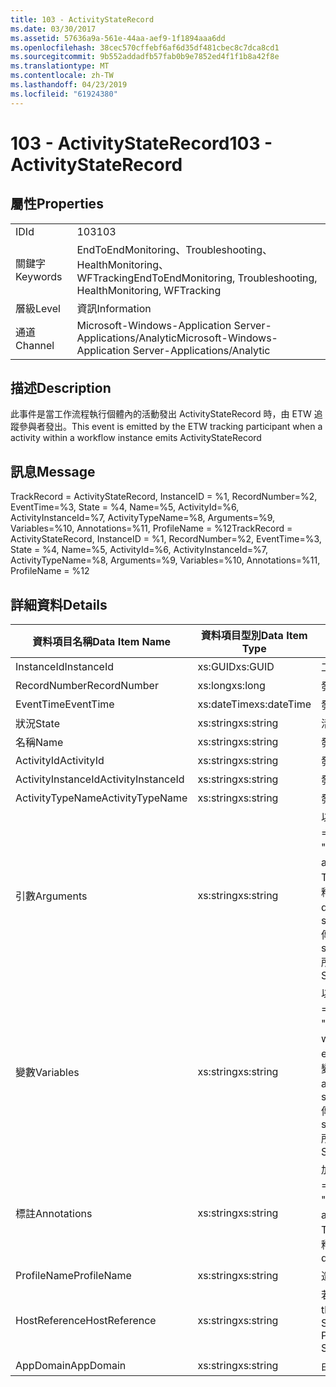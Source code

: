 ```yaml
---
title: 103 - ActivityStateRecord
ms.date: 03/30/2017
ms.assetid: 57636a9a-561e-44aa-aef9-1f1894aaa6dd
ms.openlocfilehash: 38cec570cffebf6af6d35df481cbec8c7dca8cd1
ms.sourcegitcommit: 9b552addadfb57fab0b9e7852ed4f1f1b8a42f8e
ms.translationtype: MT
ms.contentlocale: zh-TW
ms.lasthandoff: 04/23/2019
ms.locfileid: "61924380"
---
```

# <a name="103---activitystaterecord"></a><span data-ttu-id="0ef5e-102">103 - ActivityStateRecord</span><span class="sxs-lookup"><span data-stu-id="0ef5e-102">103 - ActivityStateRecord</span></span>
## <a name="properties"></a><span data-ttu-id="0ef5e-103">屬性</span><span class="sxs-lookup"><span data-stu-id="0ef5e-103">Properties</span></span>  
  
|||  
|-|-|  
|<span data-ttu-id="0ef5e-104">ID</span><span class="sxs-lookup"><span data-stu-id="0ef5e-104">Id</span></span>|<span data-ttu-id="0ef5e-105">103</span><span class="sxs-lookup"><span data-stu-id="0ef5e-105">103</span></span>|  
|<span data-ttu-id="0ef5e-106">關鍵字</span><span class="sxs-lookup"><span data-stu-id="0ef5e-106">Keywords</span></span>|<span data-ttu-id="0ef5e-107">EndToEndMonitoring、Troubleshooting、HealthMonitoring、WFTracking</span><span class="sxs-lookup"><span data-stu-id="0ef5e-107">EndToEndMonitoring, Troubleshooting, HealthMonitoring, WFTracking</span></span>|  
|<span data-ttu-id="0ef5e-108">層級</span><span class="sxs-lookup"><span data-stu-id="0ef5e-108">Level</span></span>|<span data-ttu-id="0ef5e-109">資訊</span><span class="sxs-lookup"><span data-stu-id="0ef5e-109">Information</span></span>|  
|<span data-ttu-id="0ef5e-110">通道</span><span class="sxs-lookup"><span data-stu-id="0ef5e-110">Channel</span></span>|<span data-ttu-id="0ef5e-111">Microsoft-Windows-Application Server-Applications/Analytic</span><span class="sxs-lookup"><span data-stu-id="0ef5e-111">Microsoft-Windows-Application Server-Applications/Analytic</span></span>|  
  
## <a name="description"></a><span data-ttu-id="0ef5e-112">描述</span><span class="sxs-lookup"><span data-stu-id="0ef5e-112">Description</span></span>  
 <span data-ttu-id="0ef5e-113">此事件是當工作流程執行個體內的活動發出 ActivityStateRecord 時，由 ETW 追蹤參與者發出。</span><span class="sxs-lookup"><span data-stu-id="0ef5e-113">This event is emitted by the ETW tracking participant when a activity within a workflow instance emits ActivityStateRecord</span></span>  
  
## <a name="message"></a><span data-ttu-id="0ef5e-114">訊息</span><span class="sxs-lookup"><span data-stu-id="0ef5e-114">Message</span></span>  
 <span data-ttu-id="0ef5e-115">TrackRecord = ActivityStateRecord, InstanceID = %1, RecordNumber=%2, EventTime=%3, State = %4, Name=%5, ActivityId=%6, ActivityInstanceId=%7, ActivityTypeName=%8, Arguments=%9, Variables=%10, Annotations=%11, ProfileName = %12</span><span class="sxs-lookup"><span data-stu-id="0ef5e-115">TrackRecord = ActivityStateRecord, InstanceID = %1, RecordNumber=%2, EventTime=%3, State = %4, Name=%5, ActivityId=%6, ActivityInstanceId=%7, ActivityTypeName=%8, Arguments=%9, Variables=%10, Annotations=%11, ProfileName = %12</span></span>  
  
## <a name="details"></a><span data-ttu-id="0ef5e-116">詳細資料</span><span class="sxs-lookup"><span data-stu-id="0ef5e-116">Details</span></span>  
  
|<span data-ttu-id="0ef5e-117">資料項目名稱</span><span class="sxs-lookup"><span data-stu-id="0ef5e-117">Data Item Name</span></span>|<span data-ttu-id="0ef5e-118">資料項目型別</span><span class="sxs-lookup"><span data-stu-id="0ef5e-118">Data Item Type</span></span>|<span data-ttu-id="0ef5e-119">描述</span><span class="sxs-lookup"><span data-stu-id="0ef5e-119">Description</span></span>|  
|--------------------|--------------------|-----------------|  
|<span data-ttu-id="0ef5e-120">InstanceId</span><span class="sxs-lookup"><span data-stu-id="0ef5e-120">InstanceId</span></span>|<span data-ttu-id="0ef5e-121">xs:GUID</span><span class="sxs-lookup"><span data-stu-id="0ef5e-121">xs:GUID</span></span>|<span data-ttu-id="0ef5e-122">工作流程的執行個體 ID。</span><span class="sxs-lookup"><span data-stu-id="0ef5e-122">The instance id for the workflow</span></span>|  
|<span data-ttu-id="0ef5e-123">RecordNumber</span><span class="sxs-lookup"><span data-stu-id="0ef5e-123">RecordNumber</span></span>|<span data-ttu-id="0ef5e-124">xs:long</span><span class="sxs-lookup"><span data-stu-id="0ef5e-124">xs:long</span></span>|<span data-ttu-id="0ef5e-125">發出之記錄的序號。</span><span class="sxs-lookup"><span data-stu-id="0ef5e-125">The sequence number of the emitted record</span></span>|  
|<span data-ttu-id="0ef5e-126">EventTime</span><span class="sxs-lookup"><span data-stu-id="0ef5e-126">EventTime</span></span>|<span data-ttu-id="0ef5e-127">xs:dateTime</span><span class="sxs-lookup"><span data-stu-id="0ef5e-127">xs:dateTime</span></span>|<span data-ttu-id="0ef5e-128">發出事件時的 UTC 時間。</span><span class="sxs-lookup"><span data-stu-id="0ef5e-128">The time in UTC when the event was emitted</span></span>|  
|<span data-ttu-id="0ef5e-129">狀況</span><span class="sxs-lookup"><span data-stu-id="0ef5e-129">State</span></span>|<span data-ttu-id="0ef5e-130">xs:string</span><span class="sxs-lookup"><span data-stu-id="0ef5e-130">xs:string</span></span>|<span data-ttu-id="0ef5e-131">活動的狀態</span><span class="sxs-lookup"><span data-stu-id="0ef5e-131">The state of the activity</span></span>|  
|<span data-ttu-id="0ef5e-132">名稱</span><span class="sxs-lookup"><span data-stu-id="0ef5e-132">Name</span></span>|<span data-ttu-id="0ef5e-133">xs:string</span><span class="sxs-lookup"><span data-stu-id="0ef5e-133">xs:string</span></span>|<span data-ttu-id="0ef5e-134">發出事件之活動的顯示名稱。</span><span class="sxs-lookup"><span data-stu-id="0ef5e-134">The display name of the activity that emitted the event</span></span>|  
|<span data-ttu-id="0ef5e-135">ActivityId</span><span class="sxs-lookup"><span data-stu-id="0ef5e-135">ActivityId</span></span>|<span data-ttu-id="0ef5e-136">xs:string</span><span class="sxs-lookup"><span data-stu-id="0ef5e-136">xs:string</span></span>|<span data-ttu-id="0ef5e-137">發出之活動的活動識別碼</span><span class="sxs-lookup"><span data-stu-id="0ef5e-137">The activity id of the emitting activity</span></span>|  
|<span data-ttu-id="0ef5e-138">ActivityInstanceId</span><span class="sxs-lookup"><span data-stu-id="0ef5e-138">ActivityInstanceId</span></span>|<span data-ttu-id="0ef5e-139">xs:string</span><span class="sxs-lookup"><span data-stu-id="0ef5e-139">xs:string</span></span>|<span data-ttu-id="0ef5e-140">發出之活動的活動執行個體 ID。</span><span class="sxs-lookup"><span data-stu-id="0ef5e-140">The activity instance id of the emitting activity</span></span>|  
|<span data-ttu-id="0ef5e-141">ActivityTypeName</span><span class="sxs-lookup"><span data-stu-id="0ef5e-141">ActivityTypeName</span></span>|<span data-ttu-id="0ef5e-142">xs:string</span><span class="sxs-lookup"><span data-stu-id="0ef5e-142">xs:string</span></span>|<span data-ttu-id="0ef5e-143">發出之活動的型別名稱</span><span class="sxs-lookup"><span data-stu-id="0ef5e-143">The type name of the emitting activity</span></span>|  
|<span data-ttu-id="0ef5e-144">引數</span><span class="sxs-lookup"><span data-stu-id="0ef5e-144">Arguments</span></span>|<span data-ttu-id="0ef5e-145">xs:string</span><span class="sxs-lookup"><span data-stu-id="0ef5e-145">xs:string</span></span>|<span data-ttu-id="0ef5e-146">以這個事件追蹤的引數。</span><span class="sxs-lookup"><span data-stu-id="0ef5e-146">The arguments that were tracked with this event.</span></span>  <span data-ttu-id="0ef5e-147">值會儲存在 xml 中的項目格式\<項目 >\<項目名稱 ="argumentName"t"> argumentValue\</項目 > \< /i >。</span><span class="sxs-lookup"><span data-stu-id="0ef5e-147">The values are stored in an xml element in the format \<items>\< item  name = "argumentName" type="System.String">argumentValue\</item>\</items>.</span></span>  <span data-ttu-id="0ef5e-148">如果不追蹤的任何引數，則此字串包含\<項目 / >。</span><span class="sxs-lookup"><span data-stu-id="0ef5e-148">If no arguments were tracked then the string contains \<items/>.</span></span> <span data-ttu-id="0ef5e-149">ETW 事件大小會受到 ETW 緩衝區大小或 ETW 事件的最大承載所限制。</span><span class="sxs-lookup"><span data-stu-id="0ef5e-149">The ETW event size is limited by the ETW buffer size or the max payload for an ETW event.</span></span> <span data-ttu-id="0ef5e-150">如果事件大小超過 ETW 限制，則捨棄註釋，並取代註釋值來截斷事件\<項目 >... \< /i >。</span><span class="sxs-lookup"><span data-stu-id="0ef5e-150">If the size of the event exceeds the ETW limits, then the event is truncated by dropping the annotations and replacing the annotation value with \<items>...\</items>.</span></span>  <span data-ttu-id="0ef5e-151">以下型別會儲存為由 ToString(); string,char,bool,int,short,long,uint,ushort,ulong,System.Single,float,double,System.Guid,System.DateTimeOffset,System.DateTime 傳回給它們的值。</span><span class="sxs-lookup"><span data-stu-id="0ef5e-151">The following types are stored as their value as returned by ToString(); string,char,bool,int,short,long,uint,ushort,ulong,System.Single,float,double,System.Guid,System.DateTimeOffset,System.DateTime.</span></span>  <span data-ttu-id="0ef5e-152">所有其他的型別會使用 System.Runtime.Serialization.NetDataContractSerializer 序列化。</span><span class="sxs-lookup"><span data-stu-id="0ef5e-152">All other types are serialized using System.Runtime.Serialization.NetDataContractSerializer.</span></span>|  
|<span data-ttu-id="0ef5e-153">變數</span><span class="sxs-lookup"><span data-stu-id="0ef5e-153">Variables</span></span>|<span data-ttu-id="0ef5e-154">xs:string</span><span class="sxs-lookup"><span data-stu-id="0ef5e-154">xs:string</span></span>|<span data-ttu-id="0ef5e-155">以這個事件追蹤的變數。</span><span class="sxs-lookup"><span data-stu-id="0ef5e-155">The variables that were tracked with this event.</span></span>  <span data-ttu-id="0ef5e-156">值會儲存在 xml 中的項目格式\<項目 >\<項目名稱 ="variableName"t"> variableValue\</項目 > \< /i >。</span><span class="sxs-lookup"><span data-stu-id="0ef5e-156">The values are stored in an xml element in the format \<items>\< item  name = "variableName" type="System.String">variableValue\</item>\</items>.</span></span>  <span data-ttu-id="0ef5e-157">如果沒有追蹤的變數，則此字串包含\<項目 / >。</span><span class="sxs-lookup"><span data-stu-id="0ef5e-157">If no variables were tracked then the string contains \<items/>.</span></span> <span data-ttu-id="0ef5e-158">ETW 事件大小會受到 ETW 緩衝區大小或 ETW 事件的最大承載所限制。</span><span class="sxs-lookup"><span data-stu-id="0ef5e-158">The ETW event size is limited by the ETW buffer size or the max payload for an ETW event.</span></span> <span data-ttu-id="0ef5e-159">如果事件大小超過 ETW 限制，則捨棄註釋，並取代變數值來截斷事件\<項目 >... \< /i >。</span><span class="sxs-lookup"><span data-stu-id="0ef5e-159">If the size of the event exceeds the ETW limits, then the event is truncated by dropping the annotations and replacing the variables value with \<items>...\</items>.</span></span>  <span data-ttu-id="0ef5e-160">以下型別會儲存為由 ToString(); string,char,bool,int,short,long,uint,ushort,ulong,System.Single,float,double,System.Guid,System.DateTimeOffset,System.DateTime 傳回給它們的值。</span><span class="sxs-lookup"><span data-stu-id="0ef5e-160">The following types are stored as their value as returned by ToString(); string,char,bool,int,short,long,uint,ushort,ulong,System.Single,float,double,System.Guid,System.DateTimeOffset,System.DateTime.</span></span>  <span data-ttu-id="0ef5e-161">所有其他的型別會使用 System.Runtime.Serialization.NetDataContractSerializer 序列化。</span><span class="sxs-lookup"><span data-stu-id="0ef5e-161">All other types are serialized using System.Runtime.Serialization.NetDataContractSerializer.</span></span>|  
|<span data-ttu-id="0ef5e-162">標註</span><span class="sxs-lookup"><span data-stu-id="0ef5e-162">Annotations</span></span>|<span data-ttu-id="0ef5e-163">xs:string</span><span class="sxs-lookup"><span data-stu-id="0ef5e-163">xs:string</span></span>|<span data-ttu-id="0ef5e-164">加入至此事件中的附註。</span><span class="sxs-lookup"><span data-stu-id="0ef5e-164">The annotations that were added to this event.</span></span>  <span data-ttu-id="0ef5e-165">值會儲存在 xml 中的項目格式\<項目 >\<項目名稱 ="annotationName"t"> 以\</項目 > \< /i >。</span><span class="sxs-lookup"><span data-stu-id="0ef5e-165">The values are stored in an xml element in the format \<items>\< item  name = "annotationName" type="System.String">annotationValue\</item>\</items>.</span></span>  <span data-ttu-id="0ef5e-166">如果沒有註釋指定的字串包含\<項目 / >。</span><span class="sxs-lookup"><span data-stu-id="0ef5e-166">If no annotations are specified then the string contains \<items/>.</span></span> <span data-ttu-id="0ef5e-167">ETW 事件大小會受到 ETW 緩衝區大小或 ETW 事件的最大承載所限制。</span><span class="sxs-lookup"><span data-stu-id="0ef5e-167">The ETW event size is limited by the ETW buffer size or the max payload for an ETW event.</span></span> <span data-ttu-id="0ef5e-168">如果事件大小超過 ETW 限制，則捨棄註釋，並取代註釋值來截斷事件\<項目 >... \< /i >。</span><span class="sxs-lookup"><span data-stu-id="0ef5e-168">If the size of the event exceeds the ETW limits, then the event is truncated by dropping the annotations and replacing the annotation value with \<items>...\</items>.</span></span>|  
|<span data-ttu-id="0ef5e-169">ProfileName</span><span class="sxs-lookup"><span data-stu-id="0ef5e-169">ProfileName</span></span>|<span data-ttu-id="0ef5e-170">xs:string</span><span class="sxs-lookup"><span data-stu-id="0ef5e-170">xs:string</span></span>|<span data-ttu-id="0ef5e-171">造成發送這個事件的名稱或追蹤設定檔。</span><span class="sxs-lookup"><span data-stu-id="0ef5e-171">The name or the tracking profile that resulted in this event being emitted</span></span>|  
|<span data-ttu-id="0ef5e-172">HostReference</span><span class="sxs-lookup"><span data-stu-id="0ef5e-172">HostReference</span></span>|<span data-ttu-id="0ef5e-173">xs:string</span><span class="sxs-lookup"><span data-stu-id="0ef5e-173">xs:string</span></span>|<span data-ttu-id="0ef5e-174">若為 Web 主控服務，此欄位會唯一識別 Web 階層架構中的服務。</span><span class="sxs-lookup"><span data-stu-id="0ef5e-174">For web hosted services, this field uniquely identifies the service in the web hierarchy.</span></span>  <span data-ttu-id="0ef5e-175">其格式定義為 ' Web Site Name Application Virtual Path&#124;Service Virtual Path&#124;ServiceName' 範例：'Default Web Site/CalculatorApplication&#124;/CalculatorService.svc&#124;CalculatorService'</span><span class="sxs-lookup"><span data-stu-id="0ef5e-175">Its format is defined as 'Web Site Name Application Virtual Path&#124;Service Virtual Path&#124;ServiceName' Example: 'Default Web Site/CalculatorApplication&#124;/CalculatorService.svc&#124;CalculatorService'</span></span>|  
|<span data-ttu-id="0ef5e-176">AppDomain</span><span class="sxs-lookup"><span data-stu-id="0ef5e-176">AppDomain</span></span>|<span data-ttu-id="0ef5e-177">xs:string</span><span class="sxs-lookup"><span data-stu-id="0ef5e-177">xs:string</span></span>|<span data-ttu-id="0ef5e-178">由 AppDomain.CurrentDomain.FriendlyName 傳回的字串。</span><span class="sxs-lookup"><span data-stu-id="0ef5e-178">The string returned by AppDomain.CurrentDomain.FriendlyName.</span></span>|
